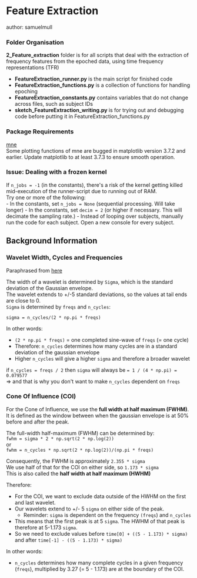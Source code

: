 # Feature Extraction

author: samuelmull

### Folder Organisation

**2_Feature_extraction** folder is for all scripts that deal with the extraction of frequency features from the epoched data, using time frequency representations (TFR)

- **FeatureExtraction_runner.py** is the main script for finished code   
- **FeatureExtraction_functions.py** is a collection of functions for handling epoching   
- **FeatureExtraction_constants.py** contains variables that do not change across files, such as subject IDs   
- **sketch_FeatureExtraction_writing.py** is for trying out and debugging code before putting it in FeatureExtraction_functions.py   


### Package Requirements

[mne](https://mne.tools/stable/install/index.html)   
Some plotting functions of mne are bugged in matplotlib version 3.7.2 and earlier. Update matplotlib to at least 3.7.3 to ensure smooth operation.


### Issue: Dealing with a frozen kernel

If `n_jobs = -1` (in the constants), there's a risk of the kernel getting killed mid-execution of the runner-script due to running out of RAM.  
Try one or more of the following:  
    - In the constants, set `n_jobs = None` (sequential processing. Will take longer)
    - In the constants, set `decim = 2` (or higher if necessary. This will decimate the sampling rate.)
    - Instead of looping over subjects, manually run the code for each subject. Open a new console for every subject.
  
## Background Information
### Wavelet Width, Cycles and Frequencies

Paraphrased from [here](https://mne.tools/stable/generated/mne.time_frequency.morlet.html#mne.time_frequency.morlet)  

The width of a wavelet is determined by `Sigma`, which is the standard deviation of the Gaussian envelope.   
The wavelet extends to +/-5 standard deviations, so the values at tail ends are close to 0.   
`Sigma` is determined by `freqs` and `n_cycles`:   
```
sigma = n_cycles/(2 * np.pi * freqs)
```

In other words:  
- `(2 * np.pi * freqs)` = one completed sine-wave of `freqs` (= one cycle)  
- Therefore: `n_cycles` determines how many cycles are in a standard deviation of the gaussian envelope  
- Higher `n_cycles` will give a higher `sigma` and therefore a broader wavelet  


if `n_cycles = freqs / 2` then `sigma` will always be `= 1 / (4 * np.pi) = 0.079577`  
⇒ and that is why you don't want to make `n_cycles` dependent on `freqs`  


### Cone Of Influence (COI)

For the Cone of Influence, we use the **full width at half maximum (FWHM)**.   
It is defined as the window between when the gaussian envelope is at 50% before and after the peak.   

The full-width half-maximum (FWHM) can be determined by:    
`fwhm = sigma * 2 * np.sqrt(2 * np.log(2))`   
    or   
`fwhm = n_cycles * np.sqrt(2 * np.log(2))/(np.pi * freqs)`  
    
Consequently, the FWHM is approximately `2.355 * sigma`    
We use half of that for the COI on either side, so `1.173 * sigma`  
This is also called the **half width at half maximum (HWHM)**  

Therefore:  
- For the COI, we want to exclude data outside of the HWHM on the first and last wavelet.  
- Our wavelets extend to +/- 5 `sigma` on either side of the peak. 
    - Reminder: `sigma` is dependent on the frequency `(freqs`) and `n_cycles`
- This means that the first peak is at 5 `sigma`. The HWHM of that peak is therefore at 5-1.173 `sigma`.
- So we need to exclude values before `time[0] + ((5 - 1.173) * sigma)` and after `time[-1] - ((5 - 1.173) * sigma)`  
    
In other words:  
- `n_cycles` determines how many complete cycles in a given frequency (`freqs`), multiplied by 3.27 (= 5 - 1.173) are at the boundary of the COI.
